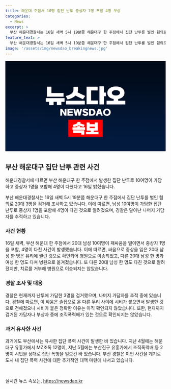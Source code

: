 ```yaml
---
title: 해운대 주점서 10명 집단 난투 중상자 1명 포함 4명 부상
categories:
  - News
excerpt: >
  부산 해운대경찰서는 16일 새벽 5시 19분쯤 해운대구 한 주점에서 집단 난투를 벌인 혐의로 20대 3명을 검거해 조사 중이다. 10여명이 가담한 집단 난투로 1명 중상, 4명 부상. 술집에서 시비가 붙어 발생했으며, 폭력 배와의 관련은 확인되지 않았다. 사건으로 부산에서 이어진 집단 폭력 사건들과 관련 없는 것으로 밝혀졌다.
feature_text: >
  부산 해운대경찰서는 16일 새벽 5시 19분쯤 해운대구 한 주점에서 집단 난투를 벌인 혐의로 20대 3명을 검거해 조사 중이다. 10여명이 가담한 집단 난투로 1명 중상, 4명 부상. 술집에서 시비가 붙어 발생했으며, 폭력 배와의 관련은 확인되지 않았다. 사건으로 부산에서 이어진 집단 폭력 사건들과 관련 없는 것으로 밝혀졌다.
image: '/assets/img/newsdao_breakingnews.jpg'
---
```


<p><img src="/assets/img/newsdao_breakingnews.jpg" alt="koreaapp 속보" /></p>

<h2 data-ke-size="size26">부산 해운대구 집단 난투 관련 사건</h2>

<p>해운대경찰서에 따르면 부산 해운대구 한 주점에서 발생한 집단 난투로 10여명이 가담하고 중상자 1명을 포함해 4명이 다쳤다고 16일 밝혔습니다.</p>

<p data-ke-size="size16">부산 해운대경찰서는 16일 새벽 5시 19분쯤 해운대구 한 주점에서 집단 난투를 벌인 혐의로 20대 3명을 검거해 조사하고 있습니다. 이에 따르면, 남성 10여명이 가담한 집단 난투로 중상자 1명을 포함해 4명이 다친 것으로 알려졌으며, 경찰은 달아난 나머지 가담자를 추적하고 있습니다.</p>

<h3 data-ke-size="size24">사건 현황</h3>

<p data-ke-size="size16">16일 새벽, 부산 해운대 한 주점에서 20대 남성 10여명이 패싸움을 벌이면서 중상자 1명을 포함, 4명이 다친 사건이 발생했습니다. 이에 따르면, 싸움으로 중상을 입은 20대 남성 한 명은 유리에 찔린 것으로 확인되어 병원으로 이송되었고, 다른 20대 남성 한 명과 여성 한 명도 다쳐 병원으로 옮겨졌습니다. 또 다른 20대 남성 한 명도 다친 것으로 알려졌지만, 치료를 거부해 병원으로 이송되지는 않았습니다.</p>

<h3 data-ke-size="size24">경찰 조사 및 대응</h3>

<p data-ke-size="size16">경찰은 현재까지 난투에 가담한 3명을 검거했으며, 나머지 가담자를 추적 중에 있습니다. 경찰에 따르면, 이 싸움은 술집으로 온 다른 무리 사이에 시비가 붙으면서 발생한 것으로 전해졌으나 시비가 붙은 정확한 이유는 아직 확인되지 않았습니다. 또한, 현재까지 검거된 가담자나 부상자 중에 조직폭력배가 있는 것으로 확인되지는 않았습니다.</p>

<h3 data-ke-size="size24">과거 유사한 사건</h3>

<p data-ke-size="size16">과거에도 부산에서는 유사한 집단 폭력 사건이 발생한 바 있습니다. 지난 4월에는 해운대구 유흥가에서 MZ조폭 12명이, 지난 5월에는 부산진구 유흥가에서 조직폭력배 등 2명이 시민을 상대로 집단 폭행을 일으킨 바 있습니다. 부산 경찰은 이번 사건을 계기로 도시 내 집단 폭력 사건에 대한 추가적인 대책 마련에 나서고 있습니다.</p>

<p data-ke-size="size16">&nbsp;</p>
실시간 뉴스 속보는, <a href="https://newsdao.kr" rel="dofollow">https://newsdao.kr</a>


